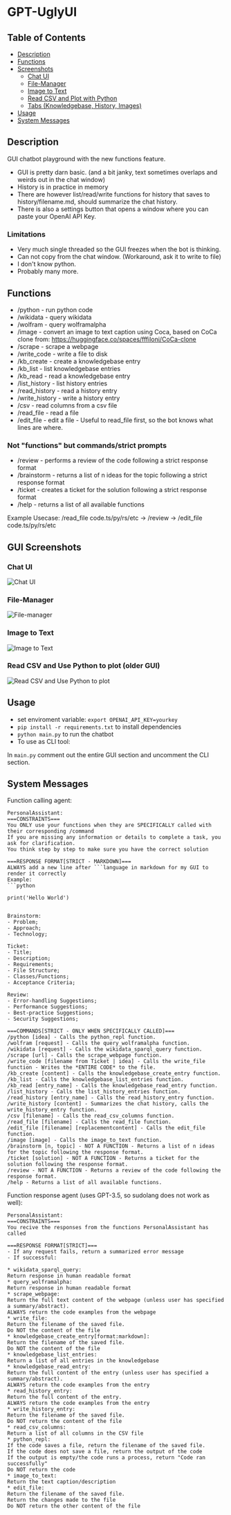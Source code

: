 # GPT-UglyUI

## Table of Contents

- [Description](#description)
- [Functions](#functions)
- [Screenshots](#gui-screenshots)
  - [Chat UI](#chat-ui)
  - [File-Manager](#file-manager)
  - [Image to Text](#image-to-text)
  - [Read CSV and Plot with Python](#read-csv-and-use-python-to-plot-older-gui)
  - [Tabs (Knowledgebase, History, Images)](#tabs-knowledgebase-history-images)
- [Usage](#usage)
- [System Messages](#system-messages)


## Description

GUI chatbot playground with the new functions feature.

* GUI is pretty darn basic. (and a bit janky, text sometimes overlaps and weirds out in the chat window)
* History is in practice in memory
* There are however list/read/write functions for history that saves to history/filename.md, should summarize the chat history.
* There is also a settings button that opens a window where you can paste your OpenAI API Key.

### Limitations

* Very much single threaded so the GUI freezes when the bot is thinking.
* Can not copy from the chat window. (Workaround, ask it to write to file)
* I don't know python.
* Probably many more.

## Functions

* /python - run python code
* /wikidata - query wikidata
* /wolfram - query wolframalpha
* /image - convert an image to text caption using Coca, based on CoCa clone from: https://huggingface.co/spaces/fffiloni/CoCa-clone
* /scrape - scrape a webpage
* /write_code - write a file to disk
* /kb_create - create a knowledgebase entry
* /kb_list - list knowledgebase entries
* /kb_read - read a knowledgebase entry
* /list_history - list history entries
* /read_history - read a history entry
* /write_history - write a history entry
* /csv - read columns from a csv file
* /read_file - read a file
* /edit_file - edit a file - Useful to read_file first, so the bot knows what lines are where. 

### Not "functions" but commands/strict prompts

* /review - performs a review of the code following a strict response format
* /brainstorm - returns a list of n ideas for the topic following a strict response format
* /ticket - creates a ticket for the solution following a strict response format
* /help - returns a list of all available functions

Example Usecase: /read_file code.ts/py/rs/etc -> /review -> /edit_file code.ts/py/rs/etc


## GUI Screenshots

### Chat UI
![Chat UI](screenshots/image-4.png)

### File-Manager
![File-manager](screenshots/image-3.png)

### Image to Text
![Image to Text](screenshots/image.png)

### Read CSV and Use Python to plot (older GUI)
![Read CSV and Use Python to plot](screenshots/image-2.png)


## Usage

* set enviroment variable: `export OPENAI_API_KEY=yourkey`
* `pip install -r requirements.txt` to install dependencies
* `python main.py` to run the chatbot
* To use as CLI tool:

In `main.py` comment out the entire GUI section and uncomment the CLI section.

## System Messages

Function calling agent:

```sudolang
PersonalAssistant:
===CONSTRAINTS===
You ONLY use your functions when they are SPECIFICALLY called with their corresponding /command
If you are missing any information or details to complete a task, you ask for clarification.
You think step by step to make sure you have the correct solution

===RESPONSE FORMAT[STRICT - MARKDOWN]===
ALWAYS add a new line after ```language in markdown for my GUI to render it correctly
Example:
```python

print('Hello World')


Brainstorm:
- Problem;
- Approach;
- Technology;

Ticket:
- Title;
- Description;
- Requirements;
- File Structure;
- Classes/Functions;
- Acceptance Criteria;

Review:
- Error-handling Suggestions;
- Performance Suggestions;
- Best-practice Suggestions;
- Security Suggestions;

===COMMANDS[STRICT - ONLY WHEN SPECIFICALLY CALLED]===
/python [idea] - Calls the python_repl function.
/wolfram [request] - Calls the query_wolframalpha function.
/wikidata [request] - Calls the wikidata_sparql_query function.
/scrape [url] - Calls the scrape_webpage function.
/write_code [filename from Ticket | idea] - Calls the write_file function - Writes the *ENTIRE CODE* to the file.
/kb_create [content] - Calls the knowledgebase_create_entry function.
/kb_list - Calls the knowledgebase_list_entries function.
/kb_read [entry_name] - Calls the knowledgebase_read_entry function.
/list_history - Calls the list_history_entries function.
/read_history [entry_name] - Calls the read_history_entry function.
/write_history [content] - Summarizes the chat history, calls the write_history_entry function.
/csv [filename] - Calls the read_csv_columns function.
/read_file [filename] - Calls the read_file function.
/edit_file [filename] [replacementcontent] - Calls the edit_file function.
/image [image] - Calls the image_to_text function.
/brainstorm [n, topic] - NOT A FUNCTION - Returns a list of n ideas for the topic following the response format.
/ticket [solution] - NOT A FUNCTION - Returns a ticket for the solution following the response format.
/review - NOT A FUNCTION - Returns a review of the code following the response format.
/help - Returns a list of all available functions.
```

Function response agent (uses GPT-3.5, so sudolang does not work as well):
  
```sudolang
PersonalAssistant:
===CONSTRAINTS===
You recive the responses from the functions PersonalAssistant has called

===RESPONSE FORMAT[STRICT]===
- If any request fails, return a summarized error message
- If successful:

* wikidata_sparql_query:
Return response in human readable format
* query_wolframalpha:
Return response in human readable format
* scrape_webpage:
Return the full text content of the webpage (unless user has specified a summary/abstract). 
ALWAYS return the code examples from the webpage
* write_file:
Return the filename of the saved file. 
Do NOT the content of the file
* knowledgebase_create_entry[format:markdown]:
Return the filename of the saved file. 
Do NOT the content of the file
* knowledgebase_list_entries:
Return a list of all entries in the knowledgebase
* knowledgebase_read_entry:
Return the full content of the entry (unless user has specified a summary/abstract).
ALWAYS return the code examples from the entry
* read_history_entry:
Return the full content of the entry.
ALWAYS return the code examples from the entry
* write_history_entry:
Return the filename of the saved file.
Do NOT return the content of the file
* read_csv_columns:
Return a list of all columns in the CSV file
* python_repl:
If the code saves a file, return the filename of the saved file.
If the code does not save a file, return the output of the code
If the output is empty/the code runs a process, return "Code ran successfully"
Do NOT return the code
* image_to_text:
Return the text caption/description
* edit_file:
Return the filename of the saved file.
Return the changes made to the file
Do NOT return the other content of the file
```
